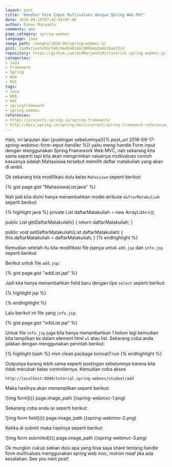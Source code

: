 ```yaml
---
layout: post
title: "Handler Form Input Multivalues dengan Spring Web MVC"
date: 2016-09-18T07:42:43+07:00
author: Dimas Maryanto
comments: yes
page_category: spring-webmvc
language: java
image_path: /images/2016-09/spring-webmvc-5/
gist: dimMaryanto93/546c0ed6a01e0c986bda2a4610ae23cd
repository: https://github.com/dimMaryanto93/tutorial.spring-webmvc.git
categories:
- Java
- Framework
- Spring
- Web
- MVC
tags:
- Java
- WEB
- MVC
- springframework
- spring-webmvc
references:
- https://projects.spring.io/spring-framework/
- http://docs.spring.io/spring/docs/current/spring-framework-reference/htmlsingle/
---
```


Halo, ini lanjutan dari [postingan sebelumnya]({% post_url 2016-09-17-spring-webmvc-form-input-handler %}) yaitu meng-handle Form input dengan menggunakan Spring Framework Web MVC, nah sekarang kita sama seperti tapi kita akan mengirimkan valuenya multivalues contoh kasusnya adalah Mahasiswa tersebut memilih daftar matakuliah yang akan di ambil.

<!--more-->

Ok sekarang kita modifikasi dulu kelas `Mahasiswa` seperti berikut:

{% gist page.gist "MahasiswaList.java" %}

Nah jadi kita disini hanya menambahkan model atribute `daftarMatakuliah` seperti berikut:

{% highlight java %}
private List<String> daftarMatakuliah = new ArrayList<>();

public List<String> getDaftarMatakuliah() {
    return daftarMatakuliah;
}

public void setDaftarMatakuliah(List<String> daftarMatakuliah) {
    this.daftarMatakuliah = daftarMatakuliah;
}
{% endhighlight %}

Kemudian setelah itu kita modifikasi file jspnya untuk `add.jsp` dan `info.jsp` seperti berikut:

Berikut untuk file `add.jsp`:

{% gist page.gist "addList.jsp" %}

Jadi kita hanya menambahkan field baru dengan tipe `select` seperti berikut:

{% highlight jsp %}
<div>
  <f:select path="daftarMatakuliah" multiple="true">
    <f:option value="Matematika" label="Matematika"/>
    <f:option value="Komputer" label="Komputer"/>
    <f:option value="Fisika" label="Fisika"/>
    <f:option value="Kimia" label="Kimia"/>
  </f:select>
</div>
{% endhighlight %}

Lalu berikut ini file yang `info.jsp`:

{% gist page.gist "infoList.jsp" %}

Untuk file `info.jsp` juga kita hanya menambahkan 1 kolom lagi kemudian kita tampilkan ke dalam element html `ul` atau list. Sekarang coba anda jalakan dengan menggunakan perintah berikut:

{% highlight bash %}
mvn clean package tomcat7:run
{% endhighlight %}

Outpunya kurang lebih sama seperti postingan sebelumnya karena kita tidak merubah kelas controllernya. Kemudian coba akses

```
http://localhost:8080/tutorial.spring-webmvc/student/add
```

Maka hasilnya akan menampilkan seperti berikut:

![img form]({{ page.image_path }}spring-webmvc-1.png)

Sekarang coba anda isi seperti berikut:

![img form field]({{ page.image_path }}spring-webmvc-2.png)

Ketika di submit maka hasilnya seperti berikut:

![img form submited]({{ page.image_path }}spring-webmvc-3.png)

Ok mungkin cukup sekian dulu apa yang bisa saya share tentang handle form multivalues menggunakan spring web mvc, mohon maaf jika ada kesalahan. See you next post!.
